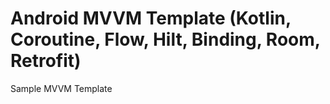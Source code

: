 # Android MVVM Template (Kotlin, Coroutine, Flow, Hilt, Binding, Room, Retrofit)
Sample MVVM Template

